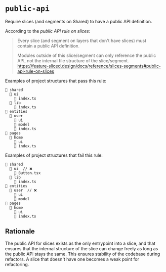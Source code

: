 # `public-api`

Require slices (and segments on Shared) to have a public API definition.

According to the _public API rule on slices_:

> Every slice (and segment on layers that don't have slices) must contain a public API definition.
>
> Modules outside of this slice/segment can only reference the public API, not the internal file structure of the slice/segment.
> https://feature-sliced.design/docs/reference/slices-segments#public-api-rule-on-slices

Examples of project structures that pass this rule:

```
📂 shared
  📂 ui
    📄 index.ts
  📂 lib
    📄 index.ts
📂 entities
  📂 user
    📂 ui
    📂 model
    📄 index.ts
📂 pages
  📂 home
    📂 ui
    📄 index.ts
```

Examples of project structures that fail this rule:

```
📂 shared
  📂 ui  // ❌
    📄 Button.tsx
  📂 lib
    📄 index.ts
📂 entities
  📂 user  // ❌
    📂 ui
    📂 model
📂 pages
  📂 home
    📂 ui
    📄 index.ts
```

## Rationale

The public API for slices exists as the only entrypoint into a slice, and that ensures that the internal structure of the slice can change freely as long as the public API stays the same. This ensures stability of the codebase during refactors. A slice that doesn't have one becomes a weak point for refactoring.
